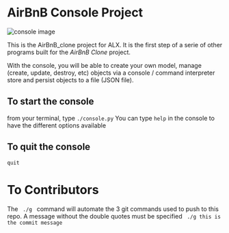 <h1> AirBnB Console Project</h1>
<img src="https://upload.wikimedia.org/wikipedia/commons/9/93/Windows_Terminal_v1.0_1138x624.png"" alt="console image">

This is the AirBnB_clone project for ALX.
It is the first step of a serie of other programs built for the <em>AirBnB Clone</em> project.

With the console, you will be able to create your own model, manage (create, update, destroy, etc) objects via a console / command interpreter
store and persist objects to a file (JSON file).

<h2>To start the console</h2>
from your terminal, type <code>./console.py</code>
You can  type <code>help</code> in the console to have the different options available

<h2>To quit the console</h2>
<code>quit</code>

<h1>To Contributors</h1>
The <code> ./g </code> command will automate the 3 git commands used to push to this repo. A message without the double quotes must be specified
<code> ./g this is the commit message</code>
